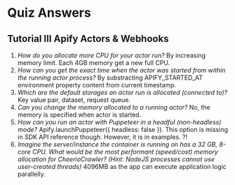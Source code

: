 # Quiz Answers
## Tutorial III Apify Actors & Webhooks
1. _How do you allocate more CPU for your actor run?_
By increasing memory limit. Each 4GB memory get a new full CPU.
1. _How can you get the exact time when the actor was started from within the running actor process?_
By substracting APIFY_STARTED_AT environment property content from current timestamp.
1. _Which are the default storages an actor run is allocated (connected to)?_
Key value pair, dataset, request queue.
1. _Can you change the memory allocated to a running actor?_
No, the memory is specified when actor is started.
1. _How can you run an actor with Puppeteer in a headful (non-headless) mode?_
Apify.launchPuppeteer({ headless: false }). This option is missing in SDK API reference though. However, it is in examples. ?!
1. _Imagine the server/instance the container is running on has a 32 GB, 8-core CPU. What would be the most performant (speed/cost) memory allocation for CheerioCrawler? (Hint: NodeJS processes cannot use user-created threads)_
4096MB as the app can execute application logic parallelly.

